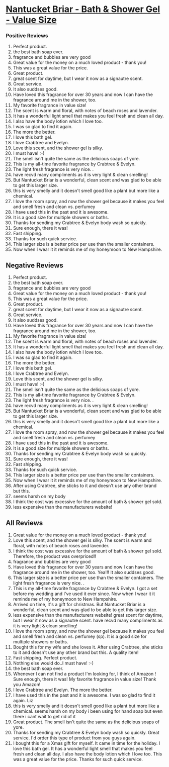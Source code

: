 # [Nantucket Briar - Bath &amp; Shower Gel - Value Size](https://products.checkmycream.com/products/Nantucket-Briar-Bath-and-Shower-Gel-Value-Size.html)

### Positive Reviews

<ol>
      <li>Perfect product.</li>
      <li>the best bath soap ever.</li>
      <li>fragrance and bubbles are very good</li>
      <li>Great value for the money on a much loved product - thank you!</li>
      <li>This was a great value for the price.</li>
      <li>Great product.</li>
      <li>great scent for daytime, but I wear it now as a signautre scent.  </li>
      <li>Great service.</li>
      <li>It also suddses good.</li>
      <li>Have loved this fragrance for over 30 years and now I can have the fragrance around me in the shower, too.  </li>
      <li>My favorite fragrance in value size!</li>
      <li>The scent is warm and floral, with notes of beach roses and lavender.</li>
      <li>It has a wonderful light smell that  makes you feel fresh and clean all day.</li>
      <li>I also have the body lotion which I love too.</li>
      <li>I was so glad to find it again.</li>
      <li>The more the better.</li>
      <li>I love this bath gel.</li>
      <li>I love Crabtree and Evelyn.  </li>
      <li>Love this scent, and the shower gel is silky.  </li>
      <li>I must have! :-)</li>
      <li>The smell isn&#x27;t quite the same as the delicious soaps of yore.</li>
      <li>This is my all-time favorite fragrance by Crabtree &amp; Evelyn.  </li>
      <li>The light fresh fragrance is very nice. .</li>
      <li>have recvd many compliments as it is very light &amp; clean smelling!</li>
      <li>But Nantucket Briar is a wonderful, clean scent and was glad to be able to get this larger size.</li>
      <li>this is very smelly and it doesn&#x27;t smell good like a plant but more like a chemical.</li>
      <li>I love the room spray, and now the shower gel because it makes you feel and smell fresh and clean vs. perfumey  </li>
      <li>I have used this in the past and it is awesome.</li>
      <li>It is a good size for multiple showers or baths.</li>
      <li>Thanks for sending my Crabtree &amp; Evelyn body wash so quickly.</li>
      <li>Sure enough, there it was!</li>
      <li>Fast shipping.</li>
      <li>Thanks for such quick service.</li>
      <li>This larger size is a better price per use than the smaller containers.  </li>
      <li>Now when I wear it it reminds me of my honeymoon to New Hampshire.</li>
</ol>


<h2>Negative Reviews</h2>
<ol>
<li> Perfect product.</li>
<li> the best bath soap ever.</li>
<li> fragrance and bubbles are very good</li>
<li> Great value for the money on a much loved product - thank you!</li>
<li> This was a great value for the price.</li>
<li> Great product.</li>
<li> great scent for daytime, but I wear it now as a signautre scent.  </li>
<li> Great service.</li>
<li> It also suddses good.</li>
<li> Have loved this fragrance for over 30 years and now I can have the fragrance around me in the shower, too.  </li>
<li> My favorite fragrance in value size!</li>
<li> The scent is warm and floral, with notes of beach roses and lavender.</li>
<li> It has a wonderful light smell that  makes you feel fresh and clean all day.</li>
<li> I also have the body lotion which I love too.</li>
<li> I was so glad to find it again.</li>
<li> The more the better.</li>
<li> I love this bath gel.</li>
<li> I love Crabtree and Evelyn.  </li>
<li> Love this scent, and the shower gel is silky.  </li>
<li> I must have! :-)</li>
<li> The smell isn&#x27;t quite the same as the delicious soaps of yore.</li>
<li> This is my all-time favorite fragrance by Crabtree &amp; Evelyn.  </li>
<li> The light fresh fragrance is very nice. .</li>
<li> have recvd many compliments as it is very light &amp; clean smelling!</li>
<li> But Nantucket Briar is a wonderful, clean scent and was glad to be able to get this larger size.</li>
<li> this is very smelly and it doesn&#x27;t smell good like a plant but more like a chemical.</li>
<li> I love the room spray, and now the shower gel because it makes you feel and smell fresh and clean vs. perfumey  </li>
<li> I have used this in the past and it is awesome.</li>
<li> It is a good size for multiple showers or baths.</li>
<li> Thanks for sending my Crabtree &amp; Evelyn body wash so quickly.</li>
<li> Sure enough, there it was!</li>
<li> Fast shipping.</li>
<li> Thanks for such quick service.</li>
<li> This larger size is a better price per use than the smaller containers.  </li>
<li> Now when I wear it it reminds me of my honeymoon to New Hampshire.</li>
<li> After using Crabtree, she sticks to it and doesn&#x27;t use any other brand but this.</li>
<li> seems harsh on my body</li>
<li> I think the cost was excessive for the amount of bath &amp; shower gel sold.  </li>
<li> less expensive than the manufacturers website!  </li>
</ol>

<h2>All Reviews</h2>

<ol>
    <li> Great value for the money on a much loved product - thank you!</li>
    <li> Love this scent, and the shower gel is silky.  The scent is warm and floral, with notes of beach roses and lavender.</li>
    <li> I think the cost was excessive for the amount of bath &amp; shower gel sold.  Therefore, the product was overpriced!!</li>
    <li> fragrance and bubbles are very good</li>
    <li> Have loved this fragrance for over 30 years and now I can have the fragrance around me in the shower, too.  Yea!!!  It also suddses good.</li>
    <li> This larger size is a better price per use than the smaller containers.  The light fresh fragrance is very nice. .</li>
    <li> This is my all-time favorite fragrance by Crabtree &amp; Evelyn.  I got a set before my wedding and I&#x27;ve used it ever since.  Now when I wear it it reminds me of my honeymoon to New Hampshire.</li>
    <li> Arrived on time, it&#x27;s a gift for christmas.  But Nantucket Briar is a wonderful, clean scent and was glad to be able to get this larger size.</li>
    <li> less expensive than the manufacturers website!  great scent for daytime, but I wear it now as a signautre scent.  have recvd many compliments as it is very light &amp; clean smelling!</li>
    <li> I love the room spray, and now the shower gel because it makes you feel and smell fresh and clean vs. perfumey  (sp). It is a good size for multiple showers or baths.</li>
    <li> Bought this for my wife and she loves it. After using Crabtree, she sticks to it and doesn&#x27;t use any other brand but this. A quality item!</li>
    <li> Fast shipping. Perfect product.</li>
    <li> Nothing else would do..I must have! :-)</li>
    <li> the best bath soap ever.</li>
    <li> Whenever I can not find a product I&#x27;m looking for, I think of Amazon ! Sure enough, there it was! My favorite fragrance in value size! Thank you Amazon!</li>
    <li> I love Crabtree and Evelyn.  The more the better.</li>
    <li> I have used this in the past and it is awesome. I was so glad to find it again. Liz</li>
    <li> this is very smelly and it doesn&#x27;t smell good like a plant but more like a chemical. seems harsh on my body i been using for hand soap but even there i cant wait to get rid of it</li>
    <li> Great product. The smell isn&#x27;t quite the same as the delicious soaps of yore.</li>
    <li> Thanks for sending my Crabtree &amp; Evelyn body wash so quickly. Great service. I&#x27;d order this type of product from you guys again.</li>
    <li> I bought this for a Xmas gift for myself. It came in time for the holiday. I love this bath gel. It has a wonderful light smell that  makes you feel fresh and clean all day. I also have the body lotion which I love too. This was a great value for the price. Thanks for such quick service.</li>
</ol>




